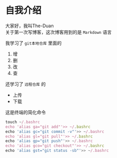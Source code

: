 # 自我介绍
大家好，我叫The-Duan   
关于第一次写博客，这次博客用到的是
`Markdown`
语言

我学习了
`git本地仓库`
里面的
1. 增
2. 删
3. 改
4. 查

还学习了
`远程仓库`
的
* 上传
* 下载

这是终端的简化命令

```javascript
touch ~/.bashrc
echo 'alias ga="git add"'>> ~/.bashrc
echo 'alias gc="git commit -v"'>> ~/.bashrc
echo 'alias gl="git pull"'>> ~/.bashrc
echo 'alias gp="git push"'>> ~/.bashrc
echo 'alias gco="git checkout"'>> ~/.bashrc
echo 'alias gst="git status -sb"'>> ~/.bashrc
```